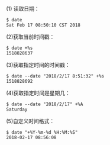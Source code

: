 \(1\) 读取日期：

```
$ date
Sat Feb 17 08:50:10 CST 2018
```

\(2\)获取当前时间戳：

```
$ date +%s
1518828637
```

\(3\)获取指定时间的时间戳：

```
$ date --date "2018/2/17 8:51:32" +%s
1518828692
```

\(4\)获取指定时间是星期几：

```
$ date --date "2018/2/17" +%A
Saturday
```

\(5\)自定义时间格式：

```
$ date "+%Y-%m-%d %H:%M:%S"
2018-02-17 08:56:08
```



